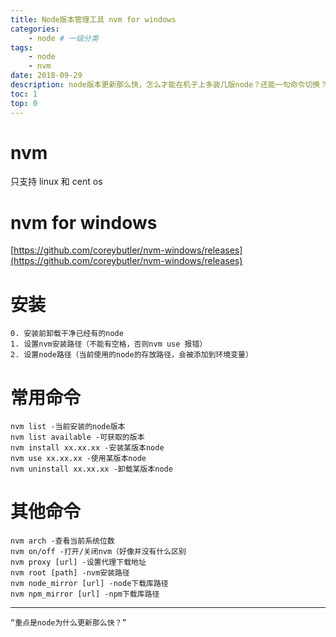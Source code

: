 ```yaml
---
title: Node版本管理工具 nvm for windows
categories:
    - node # 一级分类
tags:
    - node
    - nvm
date: 2018-09-29
description: node版本更新那么快，怎么才能在机子上多装几版node？还能一句命令切换？
toc: 1
top: 0
---
```


# nvm

只支持 linux 和 cent os

# nvm for windows

[https://github.com/coreybutler/nvm-windows/releases](https://github.com/coreybutler/nvm-windows/releases)

# 安装

    0. 安装前卸载干净已经有的node
    1. 设置nvm安装路径（不能有空格，否则nvm use 报错）
    2. 设置node路径（当前使用的node的存放路径，会被添加到环境变量）

# 常用命令

```
nvm list -当前安装的node版本
nvm list available -可获取的版本
nvm install xx.xx.xx -安装某版本node
nvm use xx.xx.xx -使用某版本node
nvm uninstall xx.xx.xx -卸载某版本node
```

# 其他命令

```
nvm arch -查看当前系统位数
nvm on/off -打开/关闭nvm（好像并没有什么区别
nvm proxy [url] -设置代理下载地址
nvm root [path] -nvm安装路径
nvm node_mirror [url] -node下载库路径
nvm npm_mirror [url] -npm下载库路径
```

---

    “重点是node为什么更新那么快？”
